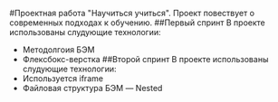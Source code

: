 #Проектная работа "Научиться учиться".
Проект повествует о современных подходах к обучению.
##Первый спринт
В проекте использованы слудующие технологии:
* Методолгоия БЭМ
* Флексбокс-верстка
##Второй спринт
В проекте использованы слудующие технологии:
* Используется iframe
* Файловая структура БЭМ — Nested

